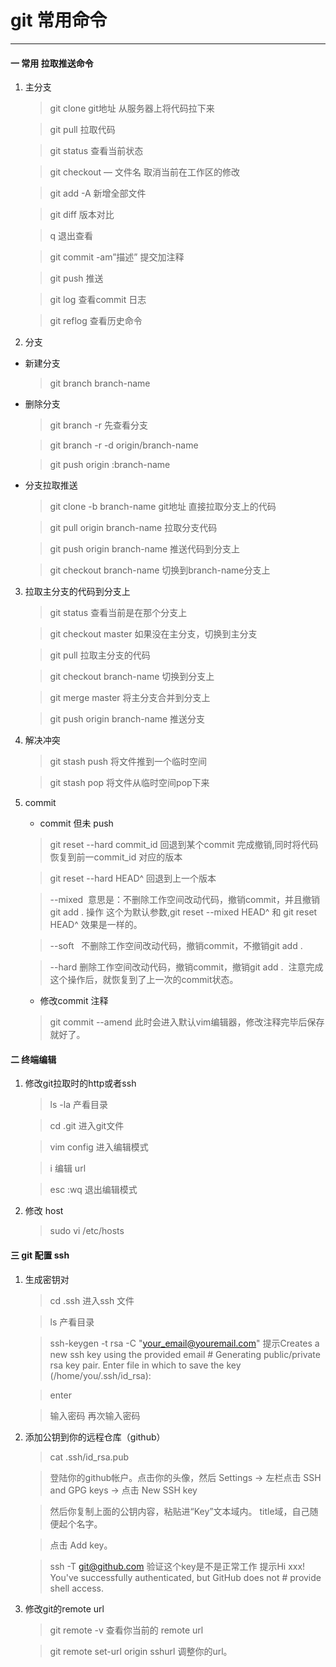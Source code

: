 # git 常用命令
- - - - - - - - - 

#### 一 常用 拉取推送命令

1. 主分支

   > git clone git地址 从服务器上将代码拉下来

   > git pull 拉取代码

   > git status 查看当前状态

   > git checkout — 文件名 取消当前在工作区的修改

   > git add -A 新增全部文件

   > git diff 版本对比

   > q 退出查看

   > git commit -am”描述” 提交加注释

   > git push 推送

   > git log 查看commit 日志

   > git reflog 查看历史命令

2. 分支
 * 新建分支

   > git branch branch-name

 * 删除分支

   > git branch -r 先查看分支

   > git branch -r -d origin/branch-name

   > git push origin :branch-name

 * 分支拉取推送

   > git clone -b branch-name git地址 直接拉取分支上的代码

   > git pull origin branch-name 拉取分支代码

   > git push origin branch-name 推送代码到分支上

   > git checkout branch-name 切换到branch-name分支上

3. 拉取主分支的代码到分支上

   > git status 查看当前是在那个分支上

   > git checkout master 如果没在主分支，切换到主分支

   > git pull 拉取主分支的代码

   > git checkout branch-name 切换到分支上

   > git merge master 将主分支合并到分支上

   > git push origin branch-name 推送分支

4. 解决冲突

   > git stash push 将文件推到一个临时空间
  
   > git stash pop 将文件从临时空间pop下来

5. commit
   
   * commit 但未 push
   
   > git reset --hard commit_id 回退到某个commit 完成撤销,同时将代码恢复到前一commit_id 对应的版本

   > git reset --hard HEAD^ 回退到上一个版本

      > --mixed 
       意思是：不删除工作空间改动代码，撤销commit，并且撤销git add . 操作
       这个为默认参数,git reset --mixed HEAD^ 和 git reset HEAD^ 效果是一样的。

      > --soft  
       不删除工作空间改动代码，撤销commit，不撤销git add . 

      > --hard
       删除工作空间改动代码，撤销commit，撤销git add . 
       注意完成这个操作后，就恢复到了上一次的commit状态。

   * 修改commit 注释
   
   > git commit --amend 此时会进入默认vim编辑器，修改注释完毕后保存就好了。

#### 二 终端编辑
1. 修改git拉取时的http或者ssh
   
   > ls -la 产看目录

   > cd .git 进入git文件

   > vim config 进入编辑模式

   > i 编辑 url

   > esc :wq 退出编辑模式

2. 修改 host 
   
   > sudo vi /etc/hosts

#### 三 git 配置 ssh

1. 生成密钥对

   > cd .ssh 进入ssh 文件

   > ls 产看目录

   > ssh-keygen -t rsa -C "your_email@youremail.com"   提示Creates a new ssh key using the provided email # Generating public/private rsa key pair.
   Enter file in which to save the key (/home/you/.ssh/id_rsa):

   > enter

   > 输入密码 再次输入密码

2. 添加公钥到你的远程仓库（github）

   > cat .ssh/id_rsa.pub

   > 登陆你的github帐户。点击你的头像，然后 Settings -> 左栏点击 SSH and GPG keys -> 点击 New SSH key

   > 然后你复制上面的公钥内容，粘贴进“Key”文本域内。 title域，自己随便起个名字。

   > 点击 Add key。

   > ssh -T git@github.com 验证这个key是不是正常工作  提示Hi xxx! You've successfully authenticated, but GitHub does not # provide shell access.

3. 修改git的remote url

   > git remote -v  查看你当前的 remote url

   > git remote set-url origin sshurl  调整你的url。